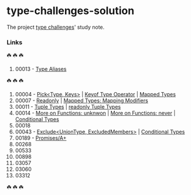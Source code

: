 # type-challenges-solution
The project [type challenges](https://github.com/type-challenges/type-challenges)' study note.

### Links

☘️ ☘️ ☘️ 

1. 00013 - [Type Aliases](https://www.typescriptlang.org/docs/handbook/2/everyday-types.html#type-aliases)

☘️ ☘️ ☘️ 

01. 00004 - [Pick<Type, Keys>](https://www.typescriptlang.org/docs/handbook/utility-types.html#picktype-keys) | [Keyof Type Operator](https://www.typescriptlang.org/docs/handbook/2/keyof-types.html#handbook-content) | [Mapped Types](https://www.typescriptlang.org/docs/handbook/2/mapped-types.html)
02. 00007 - [Readonly<Type>](https://www.typescriptlang.org/docs/handbook/utility-types.html#readonlytype) | [Mapped Types: Mapping Modifiers](https://www.typescriptlang.org/docs/handbook/2/mapped-types.html#mapping-modifiers)
03. 00011 - [Tuple Types](https://www.typescriptlang.org/docs/handbook/2/objects.html#tuple-types) | [readonly
Tuple Types](https://www.typescriptlang.org/docs/handbook/2/objects.html#readonly-tuple-types)
04. 00014 - [More on Functions: unknwon](https://www.typescriptlang.org/docs/handbook/2/functions.html#unknown) | [More on Functions: never](https://www.typescriptlang.org/docs/handbook/2/functions.html#never) | [Conditional Types](https://www.typescriptlang.org/docs/handbook/2/conditional-types.html#handbook-content)
05. 00018
06. 00043 - [Exclude<UnionType, ExcludedMembers>](https://www.typescriptlang.org/docs/handbook/utility-types.html#excludeuniontype-excludedmembers) | [Conditional Types](https://www.typescriptlang.org/docs/handbook/2/conditional-types.html#handbook-content)
07. 00189 - [Promises/A+](https://promisesaplus.com)
08. 00268
09. 00533
10. 00898
11. 03057
12. 03060
13. 03312

☘️ ☘️ ☘️ 
